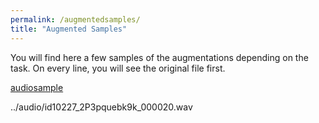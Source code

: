 ```yaml
---
permalink: /augmentedsamples/
title: "Augmented Samples"
---
```


You will find here a few samples of the augmentations depending on the task. On every line, you will see the original file first.

[audiosample](/audio/id10440_rT9_GBVNQ30_000033.mp3)

../audio/id10227_2P3pquebk9k_000020.wav
